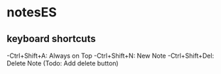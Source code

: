 # notesES

## keyboard shortcuts
-Ctrl+Shift+A: Always on Top
-Ctrl+Shift+N: New Note
-Ctrl+Shift+Del: Delete Note (Todo: Add delete button)
